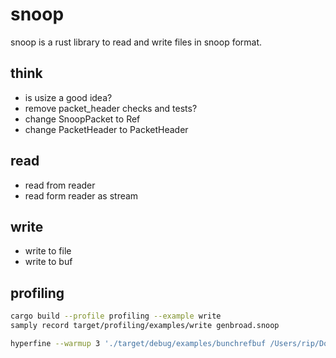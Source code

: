 # snoop

snoop is a rust library to read and write files in snoop format.

## think

- is usize a good idea?
- remove packet_header checks and tests?
- change SnoopPacket to Ref
- change PacketHeader to PacketHeader

## read

- read from reader
- read form reader as stream

## write

- write to file
- write to buf

## profiling

```sh
cargo build --profile profiling --example write
samply record target/profiling/examples/write genbroad.snoop

hyperfine --warmup 3 './target/debug/examples/bunchrefbuf /Users/rip/Downloads/proj/snoop-files/T0005'
```
